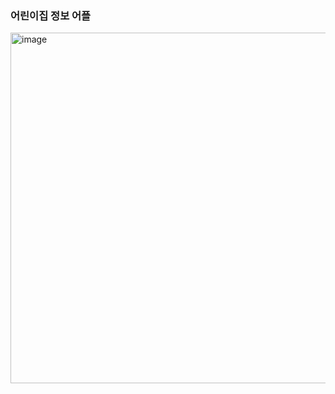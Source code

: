 ### 어린이집 정보 어플

<img width="561" alt="image" src="https://user-images.githubusercontent.com/97580836/217559258-8b0b052e-b30e-456b-ad1b-54d06d237f75.png">
